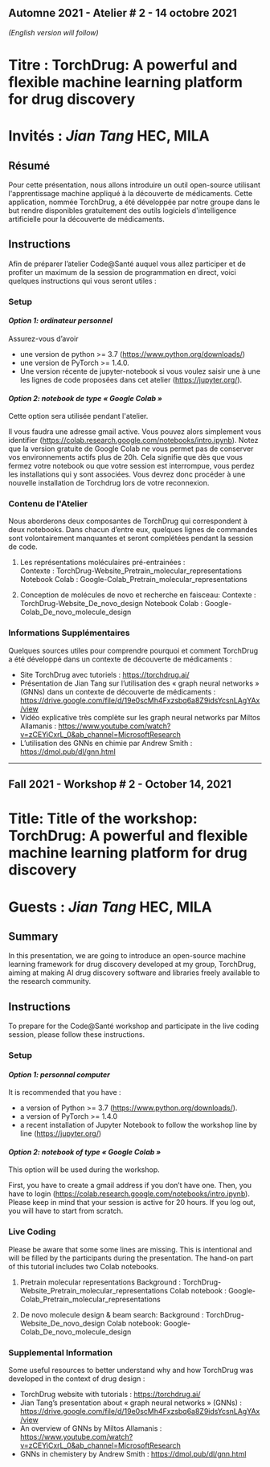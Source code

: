
## Automne 2021 - Atelier # 2 - 14 octobre 2021

*(English version will follow)*

# Titre : TorchDrug: A powerful and flexible machine learning platform for drug discovery

# Invités : *Jian Tang* HEC, MILA


## Résumé 
Pour cette présentation, nous allons introduire un outil open-source utilisant l'apprentissage machine appliqué à la découverte de médicaments. Cette application, nommée TorchDrug, a été développée par notre groupe dans le but rendre disponibles gratuitement des outils logiciels d'intelligence artificielle pour la découverte de médicaments.

## Instructions
Afin de préparer l’atelier Code@Santé auquel vous allez participer et de profiter un maximum de la session de programmation en direct, voici quelques instructions qui vous seront utiles :
 
 
### Setup
#### *Option 1: ordinateur personnel*
Assurez-vous d’avoir 
* une version de python >= 3.7 (https://www.python.org/downloads/) 
* une version de PyTorch >= 1.4.0. 
* Une version récente de jupyter-notebook si vous voulez saisir une à une les lignes de code proposées dans cet atelier (https://jupyter.org/). 

#### *Option 2: notebook de type « Google Colab »*
Cette option sera utilisée pendant l'atelier. 

Il vous faudra une adresse gmail active. Vous pouvez alors simplement vous identifier (https://colab.research.google.com/notebooks/intro.ipynb). Notez que la version gratuite de Google Colab ne vous permet pas de conserver vos environnements actifs plus de 20h. Cela signifie que dès que vous fermez votre notebook ou que votre session est interrompue, vous perdez les installations qui y sont associées. Vous devrez donc procéder à une nouvelle installation de Torchdrug lors de votre reconnexion.   

### Contenu de l'Atelier
Nous aborderons deux composantes de TorchDrug qui correspondent à deux notebooks. Dans chacun d’entre eux, quelques lignes de commandes sont volontairement manquantes et seront complétées pendant la session de code. 

1)	Les représentations moléculaires pré-entrainées :  
Contexte : TorchDrug-Website_Pretrain_molecular_representations
Notebook Colab : Google-Colab_Pretrain_molecular_representations

2)	Conception de molécules de novo et recherche en faisceau:
Contexte : TorchDrug-Website_De_novo_design
Notebook Colab : Google-Colab_De_novo_molecule_design

### Informations Supplémentaires
Quelques sources utiles pour comprendre pourquoi et comment TorchDrug a été développé dans un contexte de découverte de médicaments : 

* Site TorchDrug avec tutoriels : https://torchdrug.ai/
* Présentation de Jian Tang sur l’utilisation des « graph neural networks » (GNNs) dans un contexte de découverte de médicaments : https://drive.google.com/file/d/19e0scMh4Fxzsbq6a8Z9idsYcsnLAgYAx/view
* Vidéo explicative très complète sur les graph neural networks  par Miltos Allamanis : https://www.youtube.com/watch?v=zCEYiCxrL_0&ab_channel=MicrosoftResearch
* L’utilisation des GNNs en chimie par Andrew Smith : https://dmol.pub/dl/gnn.html

-------------------------------------------------------------------------------

## Fall 2021 - Workshop # 2 - October 14, 2021


# Title: Title of the workshop: TorchDrug: A powerful and flexible machine learning platform for drug discovery

# Guests :  *Jian Tang* HEC, MILA


## Summary
In this presentation, we are going to introduce an open-source machine learning framework for drug discovery developed at my group, TorchDrug, aiming at making AI drug discovery software and libraries freely available to the research community.

## Instructions
To prepare for the Code@Santé workshop and participate in the live coding session, please follow these instructions. 

### Setup
#### *Option 1: personnal computer*
It is recommended that you have :  
* a version of Python >= 3.7 (https://www.python.org/downloads/). 
* a version of PyTorch >= 1.4.0 
* a recent installation of Jupyter Notebook to follow the workshop line by line (https://jupyter.org/)

#### *Option 2: notebook of type « Google Colab »*
This option will be used during the workshop.

First, you have to create a gmail address if you don’t have one.  Then, you have to login (https://colab.research.google.com/notebooks/intro.ipynb). Please keep in mind that your session is active for 20 hours. If you log out, you will have to start from scratch. 
 
 
### Live Coding
Please be aware that some some lines are missing. This is intentional and will be filled by the participants during the presentation. The hand-on part of this tutorial includes two Colab notebooks.

1) Pretrain molecular representations
Background : TorchDrug-Website_Pretrain_molecular_representations
Colab notebook : Google-Colab_Pretrain_molecular_representations

2) De novo molecule design & beam search:
Background : TorchDrug-Website_De_novo_design
Colab notebook: Google-Colab_De_novo_molecule_design

### Supplemental Information
Some useful resources to better understand why and how TorchDrug was developed in the context of drug design  : 
* TorchDrug website with tutorials : https://torchdrug.ai/
* Jian Tang’s presentation about « graph neural networks » (GNNs) : https://drive.google.com/file/d/19e0scMh4Fxzsbq6a8Z9idsYcsnLAgYAx/view
* An overview of  GNNs by Miltos Allamanis : https://www.youtube.com/watch?v=zCEYiCxrL_0&ab_channel=MicrosoftResearch
* GNNs in chemistery by Andrew Smith : https://dmol.pub/dl/gnn.html
